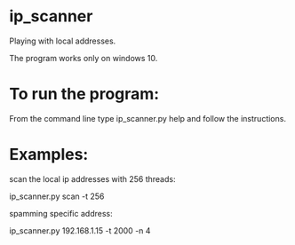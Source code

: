 # ip_scanner
Playing with local addresses.

The program works only on windows 10.

# To run the program:
From the command line type ip_scanner.py help and follow the instructions.

# Examples:
scan the local ip addresses with 256 threads:

ip_scanner.py scan -t 256





spamming specific address:

ip_scanner.py 192.168.1.15 -t 2000 -n 4
